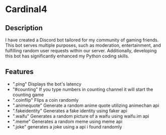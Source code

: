 # Cardinal4
## Description
I have created a Discord bot tailored for my community of gaming friends. This bot serves multiple purposes, such as moderation, entertainment, and fulfilling random user requests within our server. Additionally, developing this bot has significantly enhanced my Python coding skills.
## Features
+ ".ping" Displays the bot's latency
+ "#counting" If you type numbers in counting channel it will start the counting game
+ ".coinflip" Flips a coin randomly
+ ".animequote" Generate a random anime quote utilizing animechan api
+ ".fakeidentity" Generates a fake identity using faker api
+ ".waifu" Generates a random picture of a waifu using waifu.im api
+ ".meme" Generates a random meme using meme api
+ ".joke" generates a joke using a api i found randomly
